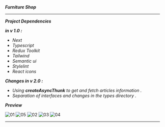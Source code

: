 **_Furniture Shop_**

---

**_Project Dependencies_**

**_in v 1.0 :_**

- _Next_
- _Typescript_
- _Redux Toolkit_
- _Tailwind_
- _Semantic ui_
- _Stylelint_
- _React icons_

**_Changes in v 2.0 :_**

- _Using **createAsyncThunk** to get and fetch articles information ._
- _Separation of interfaces and changes in the types directory ._

**_Preview_**

![01](https://github.com/zvkoli/furnitureShop/assets/100797809/3d29b61b-d426-446e-8cfc-003ccd746c71)
![05](https://github.com/zvkoli/furnitureShop/assets/100797809/5071e917-286a-4507-b584-97324a8efed3)
![02](https://github.com/zvkoli/furnitureShop/assets/100797809/5036d677-c079-48d0-a925-ecfb1f3554ff)
![03](https://github.com/zvkoli/furnitureShop/assets/100797809/4fcb4210-25f3-45a6-9886-8679e9aa1090)
![04](https://github.com/zvkoli/furnitureShop/assets/100797809/ffa1ba34-dfc1-4974-84c4-424bf6184a18)

---
